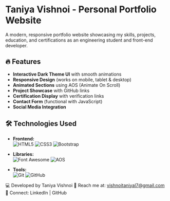 
# Taniya Vishnoi - Personal Portfolio Website


A modern, responsive portfolio website showcasing my skills, projects, education, and certifications as an engineering student and front-end developer.

## 🔥 Features

- **Interactive Dark Theme UI** with smooth animations
- **Responsive Design** (works on mobile, tablet & desktop)
- **Animated Sections** using AOS (Animate On Scroll)
- **Project Showcase** with GitHub links
- **Certification Display** with verification links
- **Contact Form** (functional with JavaScript)
- **Social Media Integration**

## 🛠 Technologies Used

- **Frontend:**  
  ![HTML5](https://img.shields.io/badge/-HTML5-E34F26?style=flat&logo=html5&logoColor=white)
  ![CSS3](https://img.shields.io/badge/-CSS3-1572B6?style=flat&logo=css3&logoColor=white)
  ![Bootstrap](https://img.shields.io/badge/-Bootstrap-7952B3?style=flat&logo=bootstrap&logoColor=white)

- **Libraries:**  
  ![Font Awesome](https://img.shields.io/badge/-Font%20Awesome-528DD7?style=flat&logo=font-awesome&logoColor=white)
  ![AOS](https://img.shields.io/badge/-AOS-00A98F?style=flat&logo=greensock&logoColor=white)

- **Tools:**  
  ![Git](https://img.shields.io/badge/-Git-F05032?style=flat&logo=git&logoColor=white)
  ![GitHub](https://img.shields.io/badge/-GitHub-181717?style=flat&logo=github&logoColor=white)
  
💻 Developed by Taniya Vishnoi
📧 Reach me at: vishnoitaniyal7@gmail.com
🔗 Connect: LinkedIn | GitHub
